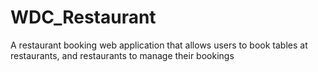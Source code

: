# WDC_Restaurant
A restaurant booking web application that allows users to book tables at restaurants, and restaurants to manage their bookings
